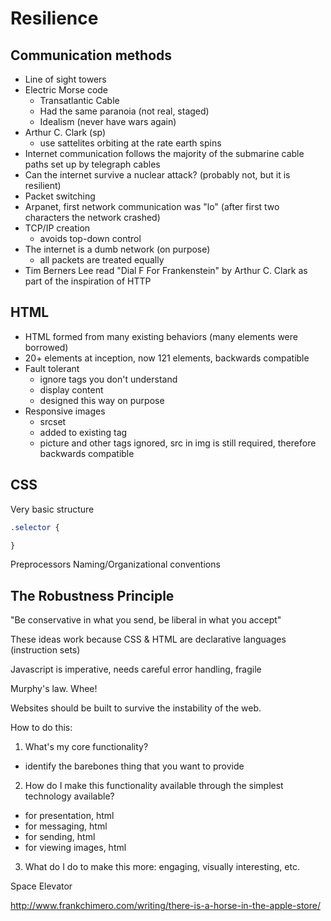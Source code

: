 Resilience
==========

Communication methods
---------------------
- Line of sight towers
- Electric Morse code
  - Transatlantic Cable
  - Had the same paranoia (not real, staged)
  - Idealism (never have wars again)
- Arthur C. Clark (sp)
  - use sattelites orbiting at the rate earth spins
- Internet communication follows the majority of the submarine cable paths set up by telegraph cables
- Can the internet survive a nuclear attack? (probably not, but it is resilient)
- Packet switching
- Arpanet, first network communication was "lo" (after first two characters the network crashed)
- TCP/IP creation
  - avoids top-down control
- The internet is a dumb network (on purpose)
  - all packets are treated equally
- Tim Berners Lee read "Dial F For Frankenstein" by Arthur C. Clark as part of the inspiration of HTTP

HTML
----
- HTML formed from many existing behaviors (many elements were borrowed)
- 20+ elements at inception, now 121 elements, backwards compatible
- Fault tolerant
  - ignore tags you don't understand
  - display content
  - designed this way on purpose
- Responsive images
  - srcset
  - added to existing tag
  - picture and other tags ignored, src in img is still required, therefore backwards compatible

CSS
---

Very basic structure

``` css
.selector {

}
```

Preprocessors
Naming/Organizational conventions

The Robustness Principle
------------------------
"Be conservative in what you send, be liberal in what you accept"

These ideas work because CSS & HTML are declarative languages (instruction sets)

Javascript is imperative, needs careful error handling, fragile

Murphy's law. Whee!

Websites should be built to survive the instability of the web.

How to do this:
1. What's my core functionality?
  - identify the barebones thing that you want to provide
2. How do I make this functionality available through the simplest technology available?
  - for presentation, html
  - for messaging, html
  - for sending, html
  - for viewing images, html

3. What do I do to make this more: engaging, visually interesting, etc.

Space Elevator

http://www.frankchimero.com/writing/there-is-a-horse-in-the-apple-store/
